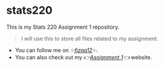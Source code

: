 # stats220
This is my Stats 220 Assignment 1 repository.

 > I will use this to store all files related to my assignment.
* You can follow me on *✨[fizaa12](https://github.com/fizaa12)✨*.
* You can also check out my *👉[Assignment 1](https://fizaa12.github.io/stats220/)👈* website.

